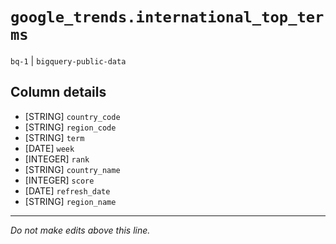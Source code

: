 # `google_trends.international_top_terms`
`bq-1` | `bigquery-public-data`

## Column details
* [STRING]    `country_code`
* [STRING]    `region_code`
* [STRING]    `term`
* [DATE]      `week`
* [INTEGER]   `rank`
* [STRING]    `country_name`
* [INTEGER]   `score`
* [DATE]      `refresh_date`
* [STRING]    `region_name`

-------------------------------------------------------------------------------
*Do not make edits above this line.*
